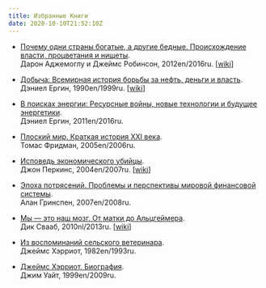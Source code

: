 ```yaml
---
title: Избранные Книги
date: 2020-10-10T21:52:10Z
---
```


* [Почему одни страны богатые, а другие бедные. Происхождение власти, процветания и нищеты](https://google.com/books/edition/Почему_одни_страны_бо/Vn8qDgAAQBAJ).<br>
Дарон Аджемоглу и Джеймс Робинсон, 2012en/2016ru. [[wiki](https://ru.wikipedia.org/wiki/Почему_одни_страны_богатые,_а_другие_бедные)]

* [Добыча: Всемирная история борьбы за нефть, деньги и власть](https://google.com/books/edition/Добыча_Всемирная_исто/32WPDwAAQBAJ).<br>
Дэниел Ергин, 1990en/1999ru. [[wiki](https://ru.wikipedia.org/wiki/Добыча:_Всемирная_история_борьбы_за_нефть,_деньги_и_власть)]

* [В поисках энергии: Ресурсные войны, новые технологии и будущее энергетики](https://google.com/books/edition/В_поисках_энергии_Рес/gV_lAgAAQBAJ).<br>
Дэниел Ергин, 2011en/2016ru.

* [Плоский мир. Краткая история XXI века](https://search.rsl.ru/ru/record/01002921585).<br>
Томас Фридман, 2005en/2006ru.

* [Исповедь экономического убийцы](https://www.google.ru/books/edition/Исповедь_экономическ/1JZJCgAAQBAJ).<br>
Джон Перкинс, 2004en/2007ru. [[wiki](https://ru.wikipedia.org/wiki/Исповедь_экономического_убийцы)]

* [Эпоха потрясений. Проблемы и перспективы мировой финансовой системы](https://google.com/books/edition/Эпоха_потрясений_Проб/8isACwAAQBAJ).<br>
Алан Гринспен, 2007en/2008ru.

* [Мы — это наш мозг. От матки до Альцгеймера](https://google.com/books/edition/Мы_это_наш_мозг_От_мат/4SvnDwAAQBAJ).<br>
Дик Свааб, 2010nl/2013ru. [[wiki](https://ru.wikipedia.org/wiki/Мы_—_это_наш_мозг._От_матки_до_Альцгеймера)]

* [Из воспоминаний сельского ветеринара](https://google.com/books/edition/Из_воспоминаний_сельс/pa3PtgAACAAJ).<br>
Джеймс Хэрриот, 1982en/1993ru.

* [Джеймс Хэрриот. Биография](https://google.com/books/edition/Джеймс_Хэрриот/sd9mkgAACAAJ).<br>
Джим Уайт, 1999en/2009ru.